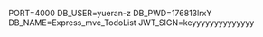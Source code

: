 <!-- src/en -->
PORT=4000
DB_USER=yueran-z
DB_PWD=176813lrxY
DB_NAME=Express_mvc_TodoList
JWT_SIGN=keyyyyyyyyyyyyyy
